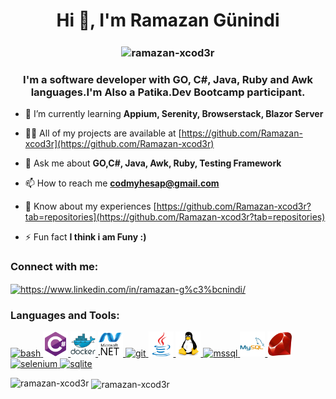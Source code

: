 <h1 align="center">Hi 👋, I'm Ramazan Günindi</h1>
            <h3 align="center"><img align="center" src="https://komarev.com/ghpvc/?username=Ramazan-xcod3r&color=green" alt="ramazan-xcod3r" /> </h3>

<h3 align="center">I'm a software developer with GO, C#, Java, Ruby and Awk languages.I'm Also a Patika.Dev Bootcamp participant.</h3>

- 🌱 I’m currently learning **Appium, Serenity, Browserstack, Blazor Server**

- 👨‍💻 All of my projects are available at [https://github.com/Ramazan-xcod3r](https://github.com/Ramazan-xcod3r)

- 💬 Ask me about **GO,C#, Java, Awk, Ruby, Testing Framework**

- 📫 How to reach me **codmyhesap@gmail.com**

- 📄 Know about my experiences [https://github.com/Ramazan-xcod3r?tab=repositories](https://github.com/Ramazan-xcod3r?tab=repositories)

- ⚡ Fun fact **I think i am Funy :)**

<h3 align="left">Connect with me:</h3>
<p align="left">
<a href="https://www.linkedin.com/in/ramazan-g%c3%bcnindi/" target="blank"><img align="center" src="https://raw.githubusercontent.com/rahuldkjain/github-profile-readme-generator/master/src/images/icons/Social/linked-in-alt.svg" alt="https://www.linkedin.com/in/ramazan-g%c3%bcnindi/" height="30" width="40" /></a>
</p>

<h3 align="left">Languages and Tools:</h3>
<p align="left"> <a href="https://www.gnu.org/software/bash/" target="_blank" rel="noreferrer"> <img src="https://www.vectorlogo.zone/logos/gnu_bash/gnu_bash-icon.svg" alt="bash" width="40" height="40"/> </a> <a href="https://www.w3schools.com/cs/" target="_blank" rel="noreferrer"> <img src="https://raw.githubusercontent.com/devicons/devicon/master/icons/csharp/csharp-original.svg" alt="csharp" width="40" height="40"/> </a> <a href="https://www.docker.com/" target="_blank" rel="noreferrer"> <img src="https://raw.githubusercontent.com/devicons/devicon/master/icons/docker/docker-original-wordmark.svg" alt="docker" width="40" height="40"/> </a> <a href="https://dotnet.microsoft.com/" target="_blank" rel="noreferrer"> <img src="https://raw.githubusercontent.com/devicons/devicon/master/icons/dot-net/dot-net-original-wordmark.svg" alt="dotnet" width="40" height="40"/> </a> <a href="https://git-scm.com/" target="_blank" rel="noreferrer"> <img src="https://www.vectorlogo.zone/logos/git-scm/git-scm-icon.svg" alt="git" width="40" height="40"/> </a> <a href="https://www.java.com" target="_blank" rel="noreferrer"> <img src="https://raw.githubusercontent.com/devicons/devicon/master/icons/java/java-original.svg" alt="java" width="40" height="40"/> </a> <a href="https://www.linux.org/" target="_blank" rel="noreferrer"> <img src="https://raw.githubusercontent.com/devicons/devicon/master/icons/linux/linux-original.svg" alt="linux" width="40" height="40"/> </a> <a href="https://www.microsoft.com/en-us/sql-server" target="_blank" rel="noreferrer"> <img src="https://www.svgrepo.com/show/303229/microsoft-sql-server-logo.svg" alt="mssql" width="40" height="40"/> </a> <a href="https://www.mysql.com/" target="_blank" rel="noreferrer"> <img src="https://raw.githubusercontent.com/devicons/devicon/master/icons/mysql/mysql-original-wordmark.svg" alt="mysql" width="40" height="40"/> </a> <a href="https://www.ruby-lang.org/en/" target="_blank" rel="noreferrer"> <img src="https://raw.githubusercontent.com/devicons/devicon/master/icons/ruby/ruby-original.svg" alt="ruby" width="40" height="40"/> </a> <a href="https://www.selenium.dev" target="_blank" rel="noreferrer"> <img src="https://raw.githubusercontent.com/detain/svg-logos/780f25886640cef088af994181646db2f6b1a3f8/svg/selenium-logo.svg" alt="selenium" width="40" height="40"/> </a> <a href="https://www.sqlite.org/" target="_blank" rel="noreferrer"> <img src="https://www.vectorlogo.zone/logos/sqlite/sqlite-icon.svg" alt="sqlite" width="40" height="40"/> </a> </p>

<p><img align="left" src="https://github-readme-stats.vercel.app/api/top-langs?username=ramazan-xcod3r&show_icons=true&locale=en&layout=compact" alt="ramazan-xcod3r" /></p>

<p>&nbsp;<img align="center" src="https://github-readme-stats.vercel.app/api?username=ramazan-xcod3r&show_icons=true&locale=en" alt="ramazan-xcod3r" /></p>
